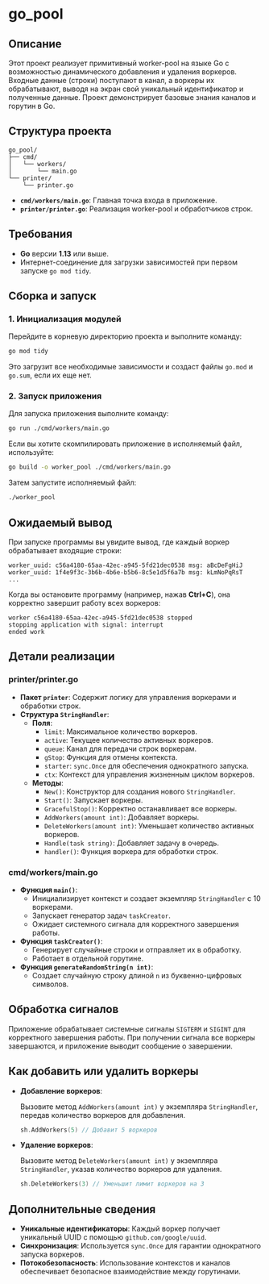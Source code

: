 # go_pool

## Описание

Этот проект реализует примитивный worker-pool на языке Go с возможностью динамического добавления и удаления воркеров. Входные данные (строки) поступают в канал, а воркеры их обрабатывают, выводя на экран свой уникальный идентификатор и полученные данные. Проект демонстрирует базовые знания каналов и горутин в Go.

## Структура проекта

```
go_pool/
├── cmd/
│   └── workers/
│       └── main.go
└── printer/
    └── printer.go
```

- **`cmd/workers/main.go`**: Главная точка входа в приложение.
- **`printer/printer.go`**: Реализация worker-pool и обработчиков строк.

## Требования

- **Go** версии **1.13** или выше.
- Интернет-соединение для загрузки зависимостей при первом запуске `go mod tidy`.

## Сборка и запуск

### 1. Инициализация модулей

Перейдите в корневую директорию проекта и выполните команду:

```bash
go mod tidy
```

Это загрузит все необходимые зависимости и создаст файлы `go.mod` и `go.sum`, если их еще нет.

### 2. Запуск приложения

Для запуска приложения выполните команду:

```bash
go run ./cmd/workers/main.go
```

Если вы хотите скомпилировать приложение в исполняемый файл, используйте:

```bash
go build -o worker_pool ./cmd/workers/main.go
```

Затем запустите исполняемый файл:

```bash
./worker_pool
```

## Ожидаемый вывод

При запуске программы вы увидите вывод, где каждый воркер обрабатывает входящие строки:

```
worker_uuid: c56a4180-65aa-42ec-a945-5fd21dec0538 msg: aBcDeFgHiJ
worker_uuid: 1f4e9f3c-3b6b-4b6e-b5b6-8c5e1d5f6a7b msg: kLmNoPqRsT
...
```

Когда вы остановите программу (например, нажав **Ctrl+C**), она корректно завершит работу всех воркеров:

```
worker c56a4180-65aa-42ec-a945-5fd21dec0538 stopped
stopping application with signal: interrupt
ended work
```

## Детали реализации

### **printer/printer.go**

- **Пакет `printer`**: Содержит логику для управления воркерами и обработки строк.
- **Структура `StringHandler`**:
  - **Поля**:
    - `limit`: Максимальное количество воркеров.
    - `active`: Текущее количество активных воркеров.
    - `queue`: Канал для передачи строк воркерам.
    - `gStop`: Функция для отмены контекста.
    - `starter`: `sync.Once` для обеспечения однократного запуска.
    - `ctx`: Контекст для управления жизненным циклом воркеров.
  - **Методы**:
    - `New()`: Конструктор для создания нового `StringHandler`.
    - `Start()`: Запускает воркеры.
    - `GracefulStop()`: Корректно останавливает все воркеры.
    - `AddWorkers(amount int)`: Добавляет воркеры.
    - `DeleteWorkers(amount int)`: Уменьшает количество активных воркеров.
    - `Handle(task string)`: Добавляет задачу в очередь.
    - `handler()`: Функция воркера для обработки строк.

### **cmd/workers/main.go**

- **Функция `main()`**:
  - Инициализирует контекст и создает экземпляр `StringHandler` с 10 воркерами.
  - Запускает генератор задач `taskCreator`.
  - Ожидает системного сигнала для корректного завершения работы.
- **Функция `taskCreator()`**:
  - Генерирует случайные строки и отправляет их в обработку.
  - Работает в отдельной горутине.
- **Функция `generateRandomString(n int)`**:
  - Создает случайную строку длиной `n` из буквенно-цифровых символов.

## Обработка сигналов

Приложение обрабатывает системные сигналы `SIGTERM` и `SIGINT` для корректного завершения работы. При получении сигнала все воркеры завершаются, и приложение выводит сообщение о завершении.

## Как добавить или удалить воркеры

- **Добавление воркеров**:

  Вызовите метод `AddWorkers(amount int)` у экземпляра `StringHandler`, передав количество воркеров для добавления.

  ```go
  sh.AddWorkers(5) // Добавит 5 воркеров
  ```

- **Удаление воркеров**:

  Вызовите метод `DeleteWorkers(amount int)` у экземпляра `StringHandler`, указав количество воркеров для удаления.

  ```go
  sh.DeleteWorkers(3) // Уменьшит лимит воркеров на 3
  ```

## Дополнительные сведения

- **Уникальные идентификаторы**: Каждый воркер получает уникальный UUID с помощью `github.com/google/uuid`.
- **Синхронизация**: Используется `sync.Once` для гарантии однократного запуска воркеров.
- **Потокобезопасность**: Использование контекстов и каналов обеспечивает безопасное взаимодействие между горутинами.
